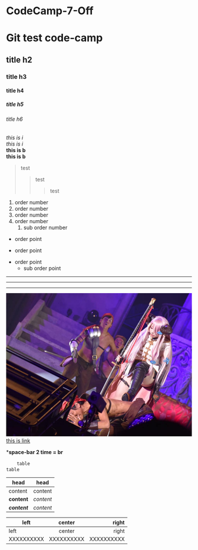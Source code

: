 # CodeCamp-7-Off
# Git test code-camp 
## title h2
### title h3
#### title h4
##### title h5
###### title h6

*this is i*  
_this is i_   
**this is b**  
__this is b__  

>test
>>test
>>>test

1. order number
2. order number
4. order number
65. order number
    1. sub order number

+ order point
- order point
* order point
    * sub order point
***
___
---

![this is picture](./PICTURE/78654179_965566597146825_2035688741661573120_n.jpg)
[this is link](https://www.google.co.th)


***space-bar 2 time = br**

        table
    table
  
| head | head |
-- | --
| content | content |  
| **content** | _content_ |    
| _**content**_ | *content* |   
  
  | left | center | right |
| -- | :--: | --: |
 | left | center | right |
| XXXXXXXXXX | XXXXXXXXXX | XXXXXXXXXX |


